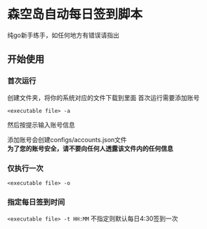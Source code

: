# 森空岛自动每日签到脚本
纯go新手练手，如任何地方有错误请指出

## 开始使用


### 首次运行
创建文件夹，将你的系统对应的文件下载到里面
首次运行需要添加账号

`<executable file> -a`

然后按提示输入账号信息

添加账号会创建configs/accounts.json文件\
**为了您的账号安全，请不要向任何人透露该文件内的任何信息**
### 仅执行一次
`<executable file> -o`

### 指定每日签到时间
`<executable file> -t HH:MM`
不指定则默认每日4:30签到一次
